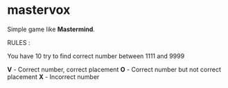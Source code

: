 # mastervox

Simple game like **Mastermind**.

RULES :

You have 10 try to find correct number between 1111 and 9999

**V** - Correct number, correct placement
**O** - Correct number but not correct placement
**X** - Incorrect number
